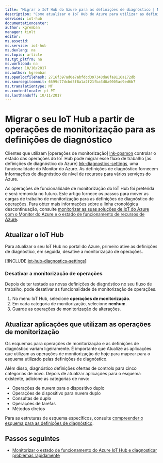 ```yaml
---
title: "Migrar o IoT Hub do Azure para as definições de diagnóstico | Microsoft Docs"
description: "Como atualizar o IoT Hub do Azure para utilizar as definições de diagnóstico do Azure em vez de operações de monitorização para monitorizar o estado de operações no seu IoT hub em tempo real."
services: iot-hub
documentationcenter: 
author: kgremban
manager: timlt
editor: 
ms.assetid: 
ms.service: iot-hub
ms.devlang: na
ms.topic: article
ms.tgt_pltfrm: na
ms.workload: na
ms.date: 10/10/2017
ms.author: kgremban
ms.openlocfilehash: 2716f397ad0e7abfdcd397340da8fa8116a172db
ms.sourcegitcommit: 6699c77dcbd5f8a1a2f21fba3d0a0005ac9ed6b7
ms.translationtype: MT
ms.contentlocale: pt-PT
ms.lasthandoff: 10/11/2017
---
```

# <a name="migrate-your-iot-hub-from-operations-monitoring-to-diagnostics-settings"></a>Migrar o seu IoT Hub a partir de operações de monitorização para as definições de diagnóstico

Clientes que utilizam [operações de monitorização] [ lnk-opsmon] controlar o estado das operações do IoT Hub pode migrar esse fluxo de trabalho [as definições de diagnóstico do Azure] [ lnk-diagnostics-settings], uma funcionalidade do Monitor do Azure. As definições de diagnóstico fornecem informações de diagnóstico de nível de recursos para vários serviços do Azure.

As operações de funcionalidade de monitorização do IoT Hub foi preterida e será removida no futuro. Este artigo fornece os passos para mover as cargas de trabalho de monitorização para as definições de diagnóstico de operações. Para obter mais informações sobre a linha cronológica descontinuação, consulte [monitorizar as suas soluções de IoT do Azure com o Monitor do Azure e o estado de funcionamento de recursos de Azure][lnk-blog-announcement].

## <a name="update-iot-hub"></a>Atualizar o IoT Hub

Para atualizar o seu IoT Hub no portal do Azure, primeiro ative as definições de diagnóstico, em seguida, desative a monitorização de operações.  

[!INCLUDE [iot-hub-diagnostics-settings](../../includes/iot-hub-diagnostics-settings.md)]

### <a name="turn-off-operations-monitoring"></a>Desativar a monitorização de operações

Depois de ter testado as novas definições de diagnóstico no seu fluxo de trabalho, pode desativar as funcionalidade de monitorização de operações. 

1. No menu IoT Hub, selecione **operações de monitorização**.
1. Em cada categoria de monitorização, selecione **nenhum**.
1. Guarde as operações de monitorização de alterações.

## <a name="update-applications-that-use-operations-monitoring"></a>Atualizar aplicações que utilizam as operações de monitorização

Os esquemas para operações de monitorização e as definições de diagnóstico variam ligeiramente. É importante que Atualize as aplicações que utilizam as operações de monitorização de hoje para mapear para o esquema utilizado pelas definições de diagnóstico. 

Além disso, diagnóstico definições ofertas de controlo para cinco categorias de novo. Depois de atualizar aplicações para o esquema existente, adicione as categorias de novo:

- Operações de nuvem para o dispositivo duplo
- Operações de dispositivo para nuvem duplo
- Consultas de duplo
- Operações de tarefas
- Métodos diretos

Para as estruturas de esquema específicos, consulte [compreender o esquema para as definições de diagnóstico][lnk-diagnostics-schema].

## <a name="next-steps"></a>Passos seguintes

- [Monitorizar o estado de funcionamento do Azure IoT Hub e diagnosticar problemas rapidamente][lnk-monitor]

[lnk-opsmon]: iot-hub-operations-monitoring.md
[lnk-diagnostics-settings]: ../monitoring-and-diagnostics/monitoring-overview-of-diagnostic-logs.md
[lnk-diagnostics-schema]: iot-hub-monitor-resource-health.md#understand-the-logs
[lnk-blog-announcement]: https://azure.microsoft.com/blog/monitor-your-azure-iot-solutions-with-azure-monitor-and-azure-resource-health
[lnk-monitor]: iot-hub-monitor-resource-health.md
